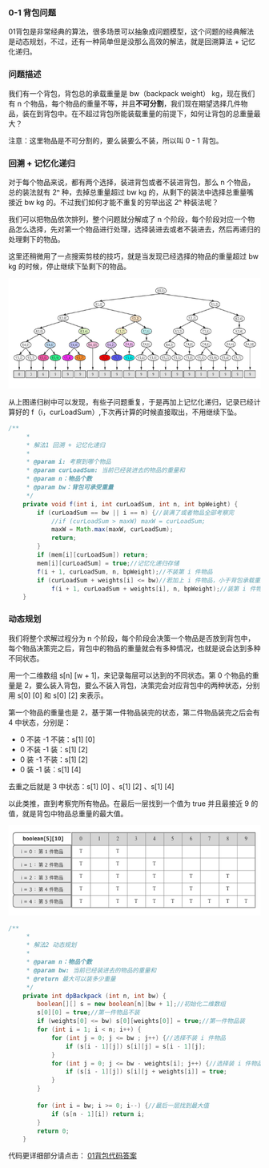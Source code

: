 ### 0-1 背包问题

01背包是非常经典的算法，很多场景可以抽象成问题模型，这个问题的经典解法是动态规划，不过，还有一种简单但是没那么高效的解法，就是回溯算法 + 记忆化递归。

### 问题描述

我们有一个背包，背包总的承载重量是 bw（backpack weight） kg，现在我们有 n 个物品，每个物品的重量不等，并且**不可分割**，我们现在期望选择几件物品，装在到背包中。在不超过背包所能装载重量的前提下，如何让背包的总重量最大？

注意：这里物品是不可分割的，要么装要么不装，所以叫 0 - 1 背包。

### 回溯 + 记忆化递归

对于每个物品来说，都有两个选择，装进背包或者不装进背包，那么 n 个物品，总的装法就有 2ⁿ 种，去掉总重量超过 bw kg 的，从剩下的装法中选择总重量嘴接近 bw kg 的。不过我们如何才能不重复的穷举出这 2ⁿ 种装法呢？

我们可以把物品依次排列，整个问题就分解成了 n 个阶段，每个阶段对应一个物品怎么选择，先对第一个物品进行处理，选择装进去或者不装进去，然后再递归的处理剩下的物品。

这里还稍微用了一点搜索剪枝的技巧，就是当发现已经选择的物品的重量超过 bw kg 的时候，停止继续下坠剩下的物品。

<div align="center"><img src="../../../resources/img/backpack/backpack.png" height="220" width="800" ></div>

从上图递归树中可以发现，有些子问题重复，于是再加上记忆化递归，记录已经计算好的 f（i，curLoadSum）,下次再计算的时候直接取出，不用继续下坠。

```java
/**
     *
     * 解法1 回溯 + 记忆化递归
     *
     * @param i: 考察到哪个物品
     * @param curLoadSum: 当前已经装进去的物品的重量和
     * @param n：物品个数
     * @param bw：背包可承受重量
     */
    private void f(int i, int curLoadSum, int n, int bpWeight) {
        if (curLoadSum == bw || i == n) {//装满了或者物品全部考察完
            //if (curLoadSum > maxW) maxW = curLoadSum;
            maxW = Math.max(maxW, curLoadSum);
            return;
        }
        if (mem[i][curLoadSum]) return;
        mem[i][curLoadSum] = true;//记忆化递归存储
        f(i + 1, curLoadSum, n, bpWeight);//不装第 i 件物品
        if (curLoadSum + weights[i] <= bw)//若加上 i 件物品，小于背包承载重量，再继续装 (剪枝)
            f(i + 1, curLoadSum + weights[i], n, bpWeight);//装第 i 件物品
    }

```

### 动态规划

我们将整个求解过程分为 n 个阶段，每个阶段会决策一个物品是否放到背包中，每个物品决策完之后，背包中的物品的重量就会有多种情况，也就是说会达到多种不同状态。

用一个二维数组 s[n] [w + 1]，来记录每层可以达到的不同状态。第 0 个物品的重量是 2，要么装入背包，要么不装入背包，决策完会对应背包中的两种状态，分别用 s[0] [0] 和 s[0] [2] 来表示。

第一个物品的重量也是 2，基于第一件物品装完的状态，第二件物品装完之后会有 4 中状态，分别是：

-  0 不装 -1 不装：s[1] [0] 
-  0 不装 -1 装：s[1] [2] 
-  0 装 -1 不装：s[1] [2] 
-  0 装 -1 装：s[1] [4] 

去重之后就是 3 中状态：s[1] [0] 、s[1] [2] 、s[1] [4] 

以此类推，直到考察完所有物品。在最后一层找到一个值为 true 并且最接近 9 的值，就是背包中物品总重量的最大值。

<div align="center"><img src="../../../resources/img/backpack/bpdp.png" height="180" width="600" ></div>

```java
/**
     *
     * 解法2 动态规划
     *
     * @param n：物品个数
     * @param bw: 当前已经装进去的物品的重量和
     * @return 最大可以装多少重量
     */
    private int dpBackpack (int n, int bw) {
        boolean[][] s = new boolean[n][bw + 1];//初始化二维数组
        s[0][0] = true;//第一件物品不装
        if (weights[0] <= bw) s[0][weights[0]] = true;//第一件物品装
        for (int i = 1; i < n; i++) {
            for (int j = 0; j <= bw ; j++) {//选择不装 i 件物品
                if (s[i - 1][j]) s[i][j] = s[i - 1][j];
            }
            for (int j = 0; j <= bw - weights[i]; j++) {//选择装 i 件物品
                if (s[i - 1][j]) s[i][j + weights[i]] = true;
            }
        }

        for (int i = bw; i >= 0; i--) {//最后一层找到最大值
            if (s[n - 1][i]) return i;
        }
        return 0;
    }
```

代码更详细部分请点击： [01背包代码答案](https://github.com/gaoshengnan/LeetCode/blob/master/src/main/java/theoreticalBasis/%E8%83%8C%E5%8C%85/Backpack01.java)

